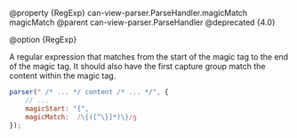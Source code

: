 @property {RegExp} can-view-parser.ParseHandler.magicMatch magicMatch
@parent can-view-parser.ParseHandler
@deprecated {4.0}

@option {RegExp}

A regular expression that matches from the start of the magic tag to the end of the
magic tag.  It should also have the first capture group match the content within the
magic tag.  

```js
parser(" /* ... */ content /* ... */", {
	// ...
	magicStart: "{",
	magicMatch:  /\{([^\}]*)\}/g
});
```

